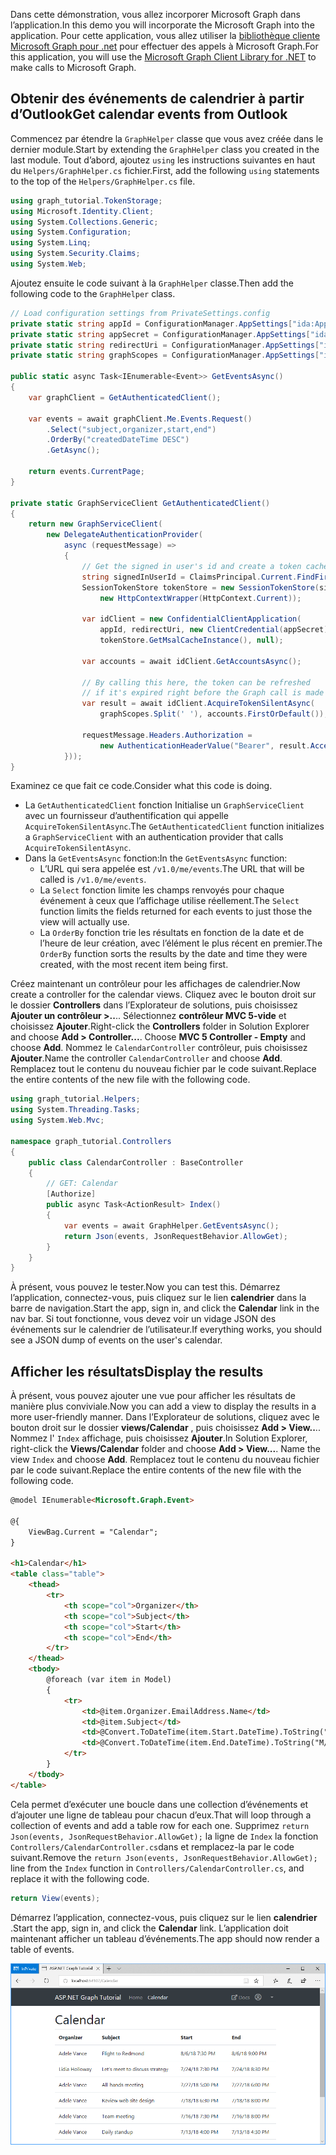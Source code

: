<!-- markdownlint-disable MD002 MD041 -->

<span data-ttu-id="8223e-101">Dans cette démonstration, vous allez incorporer Microsoft Graph dans l’application.</span><span class="sxs-lookup"><span data-stu-id="8223e-101">In this demo you will incorporate the Microsoft Graph into the application.</span></span> <span data-ttu-id="8223e-102">Pour cette application, vous allez utiliser la [bibliothèque cliente Microsoft Graph pour .net](https://github.com/microsoftgraph/msgraph-sdk-dotnet) pour effectuer des appels à Microsoft Graph.</span><span class="sxs-lookup"><span data-stu-id="8223e-102">For this application, you will use the [Microsoft Graph Client Library for .NET](https://github.com/microsoftgraph/msgraph-sdk-dotnet) to make calls to Microsoft Graph.</span></span>

## <a name="get-calendar-events-from-outlook"></a><span data-ttu-id="8223e-103">Obtenir des événements de calendrier à partir d’Outlook</span><span class="sxs-lookup"><span data-stu-id="8223e-103">Get calendar events from Outlook</span></span>

<span data-ttu-id="8223e-104">Commencez par étendre la `GraphHelper` classe que vous avez créée dans le dernier module.</span><span class="sxs-lookup"><span data-stu-id="8223e-104">Start by extending the `GraphHelper` class you created in the last module.</span></span> <span data-ttu-id="8223e-105">Tout d’abord, ajoutez `using` les instructions suivantes en haut du `Helpers/GraphHelper.cs` fichier.</span><span class="sxs-lookup"><span data-stu-id="8223e-105">First, add the following `using` statements to the top of the `Helpers/GraphHelper.cs` file.</span></span>

```cs
using graph_tutorial.TokenStorage;
using Microsoft.Identity.Client;
using System.Collections.Generic;
using System.Configuration;
using System.Linq;
using System.Security.Claims;
using System.Web;
```

<span data-ttu-id="8223e-106">Ajoutez ensuite le code suivant à la `GraphHelper` classe.</span><span class="sxs-lookup"><span data-stu-id="8223e-106">Then add the following code to the `GraphHelper` class.</span></span>

```cs
// Load configuration settings from PrivateSettings.config
private static string appId = ConfigurationManager.AppSettings["ida:AppId"];
private static string appSecret = ConfigurationManager.AppSettings["ida:AppSecret"];
private static string redirectUri = ConfigurationManager.AppSettings["ida:RedirectUri"];
private static string graphScopes = ConfigurationManager.AppSettings["ida:AppScopes"];

public static async Task<IEnumerable<Event>> GetEventsAsync()
{
    var graphClient = GetAuthenticatedClient();

    var events = await graphClient.Me.Events.Request()
        .Select("subject,organizer,start,end")
        .OrderBy("createdDateTime DESC")
        .GetAsync();

    return events.CurrentPage;
}

private static GraphServiceClient GetAuthenticatedClient()
{
    return new GraphServiceClient(
        new DelegateAuthenticationProvider(
            async (requestMessage) =>
            {
                // Get the signed in user's id and create a token cache
                string signedInUserId = ClaimsPrincipal.Current.FindFirst(ClaimTypes.NameIdentifier).Value;
                SessionTokenStore tokenStore = new SessionTokenStore(signedInUserId,
                    new HttpContextWrapper(HttpContext.Current));

                var idClient = new ConfidentialClientApplication(
                    appId, redirectUri, new ClientCredential(appSecret),
                    tokenStore.GetMsalCacheInstance(), null);

                var accounts = await idClient.GetAccountsAsync();

                // By calling this here, the token can be refreshed
                // if it's expired right before the Graph call is made
                var result = await idClient.AcquireTokenSilentAsync(
                    graphScopes.Split(' '), accounts.FirstOrDefault());

                requestMessage.Headers.Authorization =
                    new AuthenticationHeaderValue("Bearer", result.AccessToken);
            }));
}
```

<span data-ttu-id="8223e-107">Examinez ce que fait ce code.</span><span class="sxs-lookup"><span data-stu-id="8223e-107">Consider what this code is doing.</span></span>

- <span data-ttu-id="8223e-108">La `GetAuthenticatedClient` fonction Initialise un `GraphServiceClient` avec un fournisseur d’authentification qui appelle `AcquireTokenSilentAsync`.</span><span class="sxs-lookup"><span data-stu-id="8223e-108">The `GetAuthenticatedClient` function initializes a `GraphServiceClient` with an authentication provider that calls `AcquireTokenSilentAsync`.</span></span>
- <span data-ttu-id="8223e-109">Dans la `GetEventsAsync` fonction:</span><span class="sxs-lookup"><span data-stu-id="8223e-109">In the `GetEventsAsync` function:</span></span>
  - <span data-ttu-id="8223e-110">L’URL qui sera appelée est `/v1.0/me/events`.</span><span class="sxs-lookup"><span data-stu-id="8223e-110">The URL that will be called is `/v1.0/me/events`.</span></span>
  - <span data-ttu-id="8223e-111">La `Select` fonction limite les champs renvoyés pour chaque événement à ceux que l’affichage utilise réellement.</span><span class="sxs-lookup"><span data-stu-id="8223e-111">The `Select` function limits the fields returned for each events to just those the view will actually use.</span></span>
  - <span data-ttu-id="8223e-112">La `OrderBy` fonction trie les résultats en fonction de la date et de l’heure de leur création, avec l’élément le plus récent en premier.</span><span class="sxs-lookup"><span data-stu-id="8223e-112">The `OrderBy` function sorts the results by the date and time they were created, with the most recent item being first.</span></span>

<span data-ttu-id="8223e-113">Créez maintenant un contrôleur pour les affichages de calendrier.</span><span class="sxs-lookup"><span data-stu-id="8223e-113">Now create a controller for the calendar views.</span></span> <span data-ttu-id="8223e-114">Cliquez avec le bouton droit sur le dossier **Controllers** dans l’Explorateur de solutions, puis choisissez **Ajouter un contrôleur >..**.. Sélectionnez **contrôleur MVC 5-vide** et choisissez **Ajouter**.</span><span class="sxs-lookup"><span data-stu-id="8223e-114">Right-click the **Controllers** folder in Solution Explorer and choose **Add > Controller...**. Choose **MVC 5 Controller - Empty** and choose **Add**.</span></span> <span data-ttu-id="8223e-115">Nommez le `CalendarController` contrôleur, puis choisissez **Ajouter**.</span><span class="sxs-lookup"><span data-stu-id="8223e-115">Name the controller `CalendarController` and choose **Add**.</span></span> <span data-ttu-id="8223e-116">Remplacez tout le contenu du nouveau fichier par le code suivant.</span><span class="sxs-lookup"><span data-stu-id="8223e-116">Replace the entire contents of the new file with the following code.</span></span>

```cs
using graph_tutorial.Helpers;
using System.Threading.Tasks;
using System.Web.Mvc;

namespace graph_tutorial.Controllers
{
    public class CalendarController : BaseController
    {
        // GET: Calendar
        [Authorize]
        public async Task<ActionResult> Index()
        {
            var events = await GraphHelper.GetEventsAsync();
            return Json(events, JsonRequestBehavior.AllowGet);
        }
    }
}
```

<span data-ttu-id="8223e-117">À présent, vous pouvez le tester.</span><span class="sxs-lookup"><span data-stu-id="8223e-117">Now you can test this.</span></span> <span data-ttu-id="8223e-118">Démarrez l’application, connectez-vous, puis cliquez sur le lien **calendrier** dans la barre de navigation.</span><span class="sxs-lookup"><span data-stu-id="8223e-118">Start the app, sign in, and click the **Calendar** link in the nav bar.</span></span> <span data-ttu-id="8223e-119">Si tout fonctionne, vous devez voir un vidage JSON des événements sur le calendrier de l’utilisateur.</span><span class="sxs-lookup"><span data-stu-id="8223e-119">If everything works, you should see a JSON dump of events on the user's calendar.</span></span>

## <a name="display-the-results"></a><span data-ttu-id="8223e-120">Afficher les résultats</span><span class="sxs-lookup"><span data-stu-id="8223e-120">Display the results</span></span>

<span data-ttu-id="8223e-121">À présent, vous pouvez ajouter une vue pour afficher les résultats de manière plus conviviale.</span><span class="sxs-lookup"><span data-stu-id="8223e-121">Now you can add a view to display the results in a more user-friendly manner.</span></span> <span data-ttu-id="8223e-122">Dans l’Explorateur de solutions, cliquez avec le bouton droit sur le dossier **views/Calendar** , puis choisissez **Add > View..**.. Nommez l' `Index` affichage, puis choisissez **Ajouter**.</span><span class="sxs-lookup"><span data-stu-id="8223e-122">In Solution Explorer, right-click the **Views/Calendar** folder and choose **Add > View...**. Name the view `Index` and choose **Add**.</span></span> <span data-ttu-id="8223e-123">Remplacez tout le contenu du nouveau fichier par le code suivant.</span><span class="sxs-lookup"><span data-stu-id="8223e-123">Replace the entire contents of the new file with the following code.</span></span>

```html
@model IEnumerable<Microsoft.Graph.Event>

@{
    ViewBag.Current = "Calendar";
}

<h1>Calendar</h1>
<table class="table">
    <thead>
        <tr>
            <th scope="col">Organizer</th>
            <th scope="col">Subject</th>
            <th scope="col">Start</th>
            <th scope="col">End</th>
        </tr>
    </thead>
    <tbody>
        @foreach (var item in Model)
        {
            <tr>
                <td>@item.Organizer.EmailAddress.Name</td>
                <td>@item.Subject</td>
                <td>@Convert.ToDateTime(item.Start.DateTime).ToString("M/d/yy h:mm tt")</td>
                <td>@Convert.ToDateTime(item.End.DateTime).ToString("M/d/yy h:mm tt")</td>
            </tr>
        }
    </tbody>
</table>
```

<span data-ttu-id="8223e-124">Cela permet d’exécuter une boucle dans une collection d’événements et d’ajouter une ligne de tableau pour chacun d’eux.</span><span class="sxs-lookup"><span data-stu-id="8223e-124">That will loop through a collection of events and add a table row for each one.</span></span> <span data-ttu-id="8223e-125">Supprimez `return Json(events, JsonRequestBehavior.AllowGet);` la ligne de `Index` la fonction `Controllers/CalendarController.cs`dans et remplacez-la par le code suivant.</span><span class="sxs-lookup"><span data-stu-id="8223e-125">Remove the `return Json(events, JsonRequestBehavior.AllowGet);` line from the `Index` function in `Controllers/CalendarController.cs`, and replace it with the following code.</span></span>

```cs
return View(events);
```

<span data-ttu-id="8223e-126">Démarrez l’application, connectez-vous, puis cliquez sur le lien **calendrier** .</span><span class="sxs-lookup"><span data-stu-id="8223e-126">Start the app, sign in, and click the **Calendar** link.</span></span> <span data-ttu-id="8223e-127">L’application doit maintenant afficher un tableau d’événements.</span><span class="sxs-lookup"><span data-stu-id="8223e-127">The app should now render a table of events.</span></span>

![Capture d’écran du tableau des événements](./images/add-msgraph-01.png)
